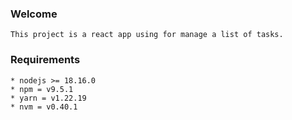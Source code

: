### Welcome
```
This project is a react app using for manage a list of tasks. 
```
### Requirements 
```
* nodejs >= 18.16.0
* npm = v9.5.1
* yarn = v1.22.19
* nvm = v0.40.1
```
